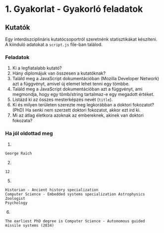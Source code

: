 # 1. Gyakorlat - Gyakorló feladatok

## Kutatók
Egy interdiszciplináris kutatócsoportról szeretnénk statisztikákat készíteni. A kiinduló adatokat a `script.js` file-ban találod.

### Feladatok
1. Ki a legfiatalabb kutató?
2. Hány diplomájuk van összesen a kutatóknak?
3. Találd meg a JavaScript dokumentációban (Mozilla Developer Network) azt a függvényt, amivel új elemet lehet tenni egy tömbbe.
4. Találd meg a JavaScript dokumentációban azt a függvényt, ami megmondja, hogy egy tömb/string tartalmaz-e egy megadott értéket.
5. Listázd ki az összes mesterképzés nevét (`title`).
6. Ki és milyen területen szerezte meg legkorábban a doktori fokozatot? (PhD) Ha senki nem szerzett doktori fokozatot, akkor ezt írd ki.
7. Mi az átlag életkora azoknak az embereknek, akinek van doktori fokozata?

### Ha jól oldottad meg
1.
```
George Raich
```

2.
```
12
```

5.
```
Historian - Ancient history specialization
Computer Science - Embedded systems specialization Astrophysics
Zoologist
Psychology
```
​
6.
```
The earliest PhD degree is Computer Science - Autonomous guided missile systems (2034)
```